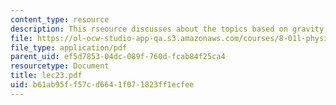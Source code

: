 ```yaml
---
content_type: resource
description: This rseource discusses about the topics based on gravity.
file: https://ol-ocw-studio-app-qa.s3.amazonaws.com/courses/8-01l-physics-i-classical-mechanics-fall-2005/b61ab95ff57cd6641f071823ff1ecfee_lec23.pdf
file_type: application/pdf
parent_uid: ef5d7853-04dc-089f-760d-fcab84f25ca4
resourcetype: Document
title: lec23.pdf
uid: b61ab95f-f57c-d664-1f07-1823ff1ecfee
---
```

